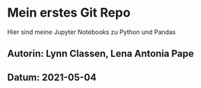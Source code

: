 # Mein erstes Git Repo

Hier sind meine Jupyter Notebooks zu Python und Pandas

## Autorin: Lynn Classen, Lena Antonia Pape
## Datum: 2021-05-04


